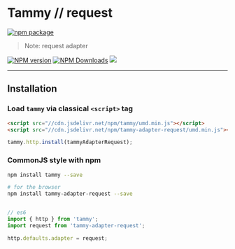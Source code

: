 # Tammy // request

[![npm package](https://nodei.co/npm/tammy-adapter-request.png?downloads=true&downloadRank=true&stars=true)](https://www.npmjs.com/package/tammy-adapter-request)

> Note: request adapter

[![NPM version](https://img.shields.io/npm/v/tammy-adapter-request.svg?style=flat)](https://npmjs.org/package/tammy-adapter-request)
[![NPM Downloads](https://img.shields.io/npm/dm/tammy-adapter-request.svg?style=flat)](https://npmjs.org/package/tammy-adapter-request)
[![](https://data.jsdelivr.com/v1/package/npm/tammy-adapter-request/badge)](https://www.jsdelivr.com/package/npm/tammy-adapter-request)

---

## Installation

### Load `tammy` via classical `<script>` tag

```html
<script src="//cdn.jsdelivr.net/npm/tammy/umd.min.js"></script>
<script src="//cdn.jsdelivr.net/npm/tammy-adapter-request/umd.min.js"></script>
```

```javascript
tammy.http.install(tammyAdapterRequest);
```

### CommonJS style with npm

```bash
npm install tammy --save

# for the browser
npm install tammy-adapter-request --save
```

```javascript

// es6
import { http } from 'tammy';
import request from 'tammy-adapter-request';

http.defaults.adapter = request;

```
